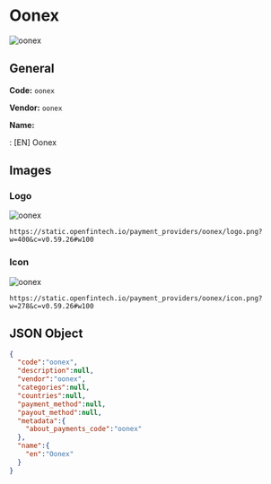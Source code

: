
# Oonex 
![oonex](https://static.openfintech.io/payment_providers/oonex/logo.png?w=400&c=v0.59.26#w100)  

## General 
 
**Code:** `oonex` 
 
**Vendor:** `oonex` 
 
**Name:** 
 
:	[EN] Oonex 
 

## Images 

### Logo 
 
![oonex](https://static.openfintech.io/payment_providers/oonex/logo.png?w=400&c=v0.59.26#w100)  

```
https://static.openfintech.io/payment_providers/oonex/logo.png?w=400&c=v0.59.26#w100
```  

### Icon 
 
![oonex](https://static.openfintech.io/payment_providers/oonex/icon.png?w=278&c=v0.59.26#w100)  

```
https://static.openfintech.io/payment_providers/oonex/icon.png?w=278&c=v0.59.26#w100
```  

## JSON Object 

```json
{
  "code":"oonex",
  "description":null,
  "vendor":"oonex",
  "categories":null,
  "countries":null,
  "payment_method":null,
  "payout_method":null,
  "metadata":{
    "about_payments_code":"oonex"
  },
  "name":{
    "en":"Oonex"
  }
}
```  
